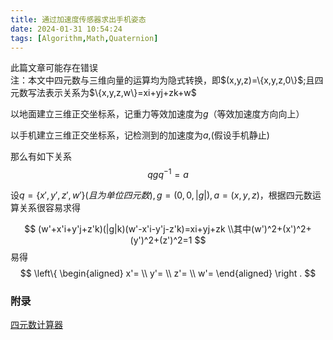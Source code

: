 ```yaml
---
title: 通过加速度传感器求出手机姿态
date: 2024-01-31 10:54:24
tags: [Algorithm,Math,Quaternion]
---
```

<div class="message-body">此篇文章可能存在错误</div>
<!--more-->
注：本文中四元数与三维向量的运算均为隐式转换，即$(x,y,z)=\{x,y,z,0\}$;且四元数写法表示关系为$\{x,y,z,w\}=xi+yj+zk+w$

以地面建立三维正交坐标系，记重力等效加速度为$g$（等效加速度方向向上）

以手机建立三维正交坐标系，记检测到的加速度为$a$,(假设手机静止)

那么有如下关系
$$
qgq^{-1}=a
$$

设$q=\{x',y',z',w'\}(且为单位四元数),g=(0,0,|g|),a=(x,y,z)$，根据四元数运算关系很容易求得

$$
(w'+x'i+y'j+z'k)(|g|k)(w'-x'i-y'j-z'k)=xi+yj+zk
\\其中(w')^2+(x')^2+(y')^2+(z')^2=1
$$
易得
$$
\left\{
    \begin{aligned}
        x'= \\
        y'= \\
        z'= \\
        w'= 
    \end{aligned}
\right .
$$

### 附录

[四元数计算器](https://www.wolframalpha.com/input?i=quaternion+calculator)
